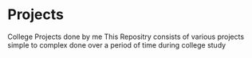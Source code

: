 # Projects
College Projects done by me
This Repositry consists of various projects 
simple to complex done over a period of time during college study
